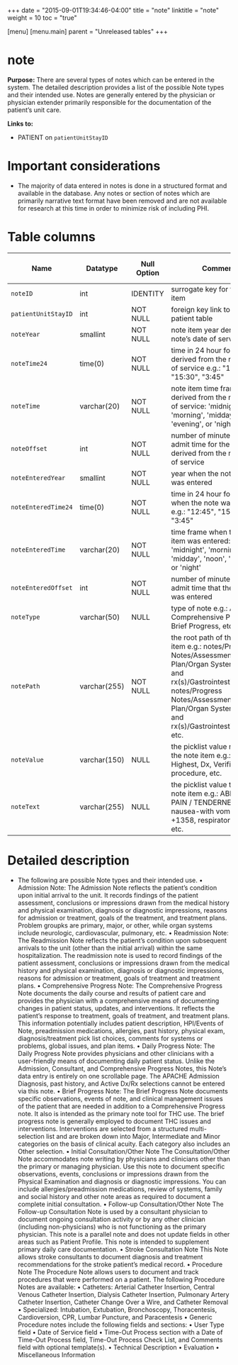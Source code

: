 +++
date = "2015-09-01T19:34:46-04:00"
title = "note"
linktitle = "note"
weight = 10
toc = "true"

[menu]
  [menu.main]
    parent = "Unreleased tables"
+++

# note

**Purpose:** There are several types of notes which can be entered in the system. The detailed description provides a list of the possible Note types and their intended use. Notes are generally entered by the physician or physician extender primarily responsible for the documentation of the patient’s unit care.


**Links to:**

* PATIENT on `patientUnitStayID`

 # Important considerations

* The majority of data entered in notes is done in a structured format and available in the database. Any notes or section of notes which are primarily narrative text format have been removed and are not available for research at this time in order to minimize risk of including PHI.

# Table columns

Name | Datatype | Null Option | Comment | Is Key | Stored Transformed Created
---- | ---- | ---- | ---- | ---- | ----
`noteID` | int | IDENTITY | surrogate key for the note item | PK | C
`patientUnitStayID` | int | NOT NULL | foreign key link to the patient table | FK | C
`noteYear` | smallint | NOT NULL | note item year derived from note’s date of service |  | T
`noteTime24` | time(0) | NOT NULL | time in 24 hour format derived from the note’s date of service e.g.: "12:45", "15:30", "3:45" |  | T
`noteTime` | varchar(20) | NOT NULL | note item time frame derived from the note’s date of service: 'midnight', 'morning', 'midday', 'noon', 'evening', or 'night' |  | T
`noteOffset` | int | NOT NULL | number of minutes from unit admit time for the note item, derived from the note’s date of service |  | C
`noteEnteredYear` | smallint | NOT NULL | year when the note item was entered |  | T
`noteEnteredTime24` | time(0) | NOT NULL | time in 24 hour format of when the note was entered e.g.: "12:45", "15:30", "3:45" |  | T
`noteEnteredTime` | varchar(20) | NOT NULL | time frame when the note item was entered: 'midnight', 'morning', 'midday', 'noon', 'evening', or 'night' |  | T
`noteEnteredOffset` | int | NOT NULL | number of minutes from unit admit time that the note item was entered |  | C
`noteType` | varchar(50) | NULL | type of note e.g.: Admission, Comprehensive Progress, Brief Progress, etc. |  | S
`notePath` | varchar(255) | NOT NULL | the root path of the note item e.g.: notes/Progress Notes/Assessment and Plan/Organ System dx(s) and rx(s)/Gastrointestinal/Dx/Dx, notes/Progress Notes/Assessment and Plan/Organ System dx(s) and rx(s)/Gastrointestinal/Dx/Dx, etc. |  | S
`noteValue` | varchar(150) | NULL | the picklist value name of the note item e.g.: HR Highest, Dx, Verified procedure, etc. |  | S
`noteText` | varchar(255) | NULL | the picklist value text of the note item e.g.: ABDOMINAL PAIN / TENDERNESS, nausea-with vomiting, +1358, respiratory arrest, etc. |  | S

# Detailed description

* The following are possible Note types and their intended use.
•         Admission Note: The Admission Note reflects the patient’s condition upon initial arrival to the unit. It records findings of the patient assessment, conclusions or impressions drawn from the medical history and physical examination, diagnosis or diagnostic impressions, reasons for admission or treatment, goals of the treatment, and treatment plans. Problem groupks are primary, major, or other, while organ systems include neurologic, cardiovascular, pulmonary, etc.
•         Readmission Note: The Readmission Note reflects the patient’s condition upon subsequent arrivals to the unit (other than the initial arrival) within the same hospitalization. The readmission note is used to record findings of the patient assessment, conclusions or impressions drawn from the medical history and physical examination, diagnosis or diagnostic impressions, reasons for admission or treatment, goals of treatment and treatment plans.
•         Comprehensive Progress Note: The Comprehensive Progress Note documents the daily course and results of patient care and provides the physician with a comprehensive means of documenting changes in patient status, updates, and interventions. It reflects the patient’s response to treatment, goals of treatment, and treatment plans.
This information potentially includes patient description, HPI/Events of Note, preadmission medications, allergies, past history, physical exam, diagnosis/treatment pick list choices, comments for systems or problems, global issues, and plan items.
•         Daily Progress Note: The Daily Progress Note provides physicians and other clinicians with a user-friendly means of documenting daily patient status. Unlike the Admission, Consultant, and Comprehensive Progress Notes, this Note’s data entry is entirely on one scrollable page. The APACHE Admission Diagnosis, past history, and Active Dx/Rx selections cannot be entered via this note.
•         Brief Progress Note: The Brief Progress Note documents specific observations, events of note, and clinical management issues of the patient that are needed in addition to a Comprehensive Progress note. It also is intended as the primary note tool for THC use. The brief progress note is generally employed to document THC issues and interventions. Interventions are selected from a structured multi-selection list and are broken down into Major, Intermediate and Minor categories on the basis of clinical acuity. Each category also includes an Other selection.
•         Initial Consultation/Other Note
The Consultation/Other Note accommodates note writing by physicians and clinicians other than the primary or managing physician. Use this note to document specific observations, events, conclusions or impressions drawn from the Physical Examination and diagnosis or diagnostic impressions. You can include allergies/preadmission medications, review of systems, family and social history and other note areas as required to document a complete initial consultation.
•         Follow-up Consultation/Other Note
The Follow-up Consultation Note is used by a consultant physician to document ongoing consultation activity or by any other clinician (including non-physicians) who is not functioning as the primary physician. This note is a parallel note and does not update fields in other areas such as Patient Profile. This note is intended to supplement primary daily care documentation.
•         Stroke Consultation Note
This Note allows stroke consultants to document diagnosis and treatment recommendations for the stroke patient’s medical record.
•         Procedure Note
The Procedure Note allows users to document and track procedures that were performed on a patient. The following Procedure Notes are available:
•         Catheters: Arterial Catheter Insertion, Central Venous Catheter Insertion, Dialysis Catheter Insertion, Pulmonary Artery Catheter Insertion, Catheter Change Over a Wire, and Catheter Removal
•         Specialized: Intubation, Extubation, Bronchoscopy, Thoracentesis, Cardioversion, CPR, Lumbar Puncture, and Paracentesis
•         Generic
Procedure notes include the following fields and sections:
•         User Type field
•         Date of Service field
•         Time-Out Process section with a Date of Time-Out Process field, Time-Out Process Check List, and Comments field with optional template(s).
•         Technical Description
•         Evaluation
•         Miscellaneous Information
